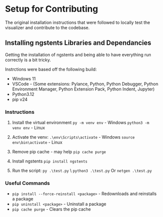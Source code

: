 # Setup for Contributing

The original installation instructions that were followed to locally test the visualizer and contribute to the codebase.

## Installing ngstents Libraries and Dependancies

Getting the installation of ngstents and being able to have everything run correctly is a bit tricky.

Instrctions were based off the following build:

- Windows 11
- VSCode - (Some extensions: Pylance, Python, Python Debugger, Python Environment Manager, Python Extension Pack, Python Indent, Jupyter)
- Python3.12
- pip v24

### Instructions

1. Install the virtual environment
   `py -m venv env` - Windows
   `python3 -m venv env` - Linux

2. Activate the venv:
   `.\env\Scripts\activate` - Windows
   `source env\bin\activate` - Linux

3. Remove pip cache - may help
   `pip cache purge`

4. Install ngstents
   `pip install ngstents`

5. Run the script:
   `py .\test.py` \\ `python3 .\test.py`
   Or
   `netgen .\test.py`

### Useful Commands

- `pip install --force-reinstall <package>` - Redownloads and reinstalls a package
- `pip uninstall <package>` - Uninstall a package
- `pip cache purge` - Clears the pip cache
